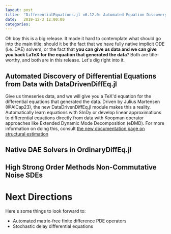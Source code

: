 ```yaml
---
layout: post
title:  "DifferentialEquations.jl v6.12.0: Automated Equation Discovery and Native DAEs"
date:   2019-12-3 12:00:00
categories:
---
```


Oh boy this is a big release. It made it hard to contemplate what should go
into the main title: should it be the fact that we have fully native implicit
ODE (i.e. DAE) solvers, or the fact that **you can give us data and we can give
you back LaTeX for the equation that generated the data**? Both are title-worthy,
and both are in this release. Let's dig right into it.

## Automated Discovery of Differential Equations from Data with DataDrivenDiffEq.jl

Give us timeseries data, and we will give you a TeX'd equation for the differential
equations that generated the data. Driven by Julius Martensen (@AlCap23), the
new DataDrivenDiffEq.jl module makes this a reality. Automatically learn equations
with SInDy or develop linear approximations to differential equations directly
from data with Koopman operator approaches like Extended Dynamic Mode Decomposition
(eDMD). For more information on doing this, consult
[the new documentation page on structural estimation](https://docs.juliadiffeq.org/latest/analysis/structural_estimation/)

## Native DAE Solvers in OrdinaryDiffEq.jl

## High Strong Order Methods Non-Commutative Noise SDEs

# Next Directions

Here's some things to look forward to:

- Automated matrix-free finite difference PDE operators
- Stochastic delay differential equations
